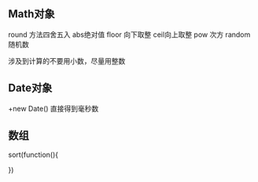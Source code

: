 ## Math对象
round 方法四舍五入
abs绝对值
floor 向下取整
ceil向上取整
pow 次方
random随机数

涉及到计算的不要用小数，尽量用整数

## Date对象

+new Date()
直接得到毫秒数

## 数组
sort(function(){
	
})